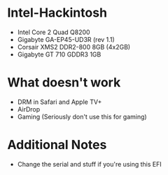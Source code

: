 # Intel-Hackintosh
- Intel Core 2 Quad Q8200
- Gigabyte GA-EP45-UD3R (rev 1.1)
- Corsair XMS2 DDR2-800 8GB (4x2GB)
- Gigabyte GT 710 GDDR3 1GB

# What doesn't work
- DRM in Safari and Apple TV+
- AirDrop
- Gaming (Seriously don't use this for gaming)

# Additional Notes
- Change the serial and stuff if you're using this EFI
